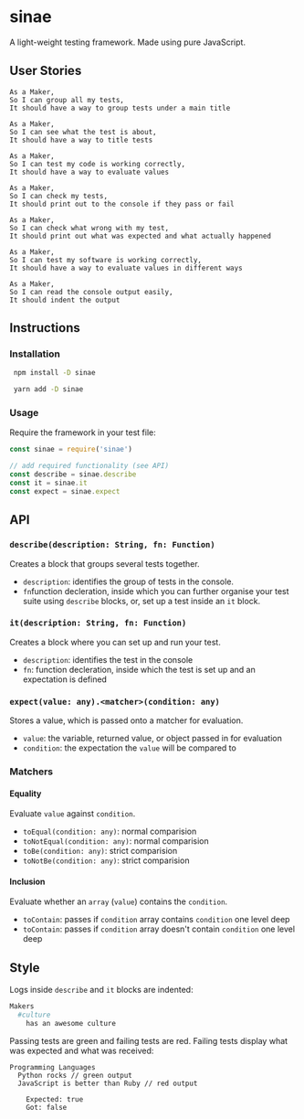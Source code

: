 # sinae

A light-weight testing framework. Made using pure JavaScript.

## User Stories

```
As a Maker,
So I can group all my tests,
It should have a way to group tests under a main title

As a Maker,
So I can see what the test is about,
It should have a way to title tests

As a Maker,
So I can test my code is working correctly,
It should have a way to evaluate values

As a Maker,
So I can check my tests,
It should print out to the console if they pass or fail

As a Maker,
So I can check what wrong with my test,
It should print out what was expected and what actually happened

As a Maker,
So I can test my software is working correctly,
It should have a way to evaluate values in different ways

As a Maker,
So I can read the console output easily,
It should indent the output
```

## Instructions

### Installation

```bash
 npm install -D sinae
```

```bash
 yarn add -D sinae
```

### Usage

Require the framework in your test file:

```javascript
const sinae = require('sinae')

// add required functionality (see API)
const describe = sinae.describe
const it = sinae.it
const expect = sinae.expect
```

## API

### `describe(description: String, fn: Function)`

Creates a block that groups several tests together.

- `description`: identifies the group of tests in the console.
- `fn`function decleration, inside which you can further organise your test suite using `describe` blocks, or, set up a test inside an `it` block.

### `it(description: String, fn: Function)`

Creates a block where you can set up and run your test.

- `description`: identifies the test in the console
- `fn`: function decleration, inside which the test is set up and an expectation is defined

### `expect(value: any).<matcher>(condition: any)`

Stores a value, which is passed onto a matcher for evaluation.

- `value`: the variable, returned value, or object passed in for evaluation
- `condition`: the expectation the `value` will be compared to 

### Matchers

#### Equality

Evaluate `value` against `condition`.

- `toEqual(condition: any)`: normal comparision
- `toNotEqual(condition: any)`: normal comparision
- `toBe(condition: any)`: strict comparision
- `toNotBe(condition: any)`: strict comparision

#### Inclusion

Evaluate whether an `array` (`value`) contains the `condition`.

- `toContain`: passes if `condition` array contains `condition` one level deep
- `toContain`: passes if `condition` array doesn't contain `condition` one level deep

## Style

Logs inside `describe` and `it` blocks are indented:

```bash
Makers
  #culture
    has an awesome culture
```

Passing tests are green and failing tests are red. Failing tests display what was expected and what was received:

```
Programming Languages
  Python rocks // green output
  JavaScript is better than Ruby // red output
    
    Expected: true
    Got: false
    
```

